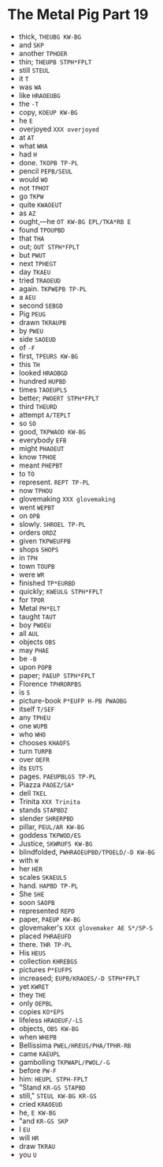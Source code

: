 # The Metal Pig Part 19

* thick, `THEUBG KW-BG`
* and `SKP`
* another `TPHOER`
* thin; `THEUPB STPH*FPLT`
* still `STEUL`
* it `T`
* was `WA`
* like `HRAOEUBG`
* the `-T`
* copy, `KOEUP KW-BG`
* he `E`
* overjoyed `XXX overjoyed`
* at `AT`
* what `WHA`
* had `H`
* done. `TKOPB TP-PL`
* pencil `PEPB/SEUL`
* would `WO`
* not `TPHOT`
* go `TKPW`
* quite `KWAOEUT`
* as `AZ`
* ought,—he `OT KW-BG EPL/TKA*RB E`
* found `TPOUPBD`
* that `THA`
* out; `OUT STPH*FPLT`
* but `PWUT`
* next `TPHEGT`
* day `TKAEU`
* tried `TRAOEUD`
* again. `TKPWEPB TP-PL`
* a `AEU`
* second `SEBGD`
* Pig `PEUG`
* drawn `TKRAUPB`
* by `PWEU`
* side `SAOEUD`
* of `-F`
* first, `TPEURS KW-BG`
* this `TH`
* looked `HRAOBGD`
* hundred `HUPBD`
* times `TAOEUPLS`
* better; `PWOERT STPH*FPLT`
* third `THEURD`
* attempt `A/TEPLT`
* so `SO`
* good, `TKPWAOD KW-BG`
* everybody `EFB`
* might `PHAOEUT`
* know `TPHOE`
* meant `PHEPBT`
* to `TO`
* represent. `REPT TP-PL`
* now `TPHOU`
* glovemaking `XXX glovemaking`
* went `WEPBT`
* on `OPB`
* slowly. `SHROEL TP-PL`
* orders `ORDZ`
* given `TKPWEUFPB`
* shops `SHOPS`
* in `TPH`
* town `TOUPB`
* were `WR`
* finished `TP*EURBD`
* quickly; `KWEULG STPH*FPLT`
* for `TPOR`
* Metal `PH*ELT`
* taught `TAUT`
* boy `PWOEU`
* all `AUL`
* objects `OBS`
* may `PHAE`
* be `-B`
* upon `POPB`
* paper; `PAEUP STPH*FPLT`
* Florence `TPHRORPBS`
* is `S`
* picture-book `P*EUFP H-PB PWAOBG`
* itself `T/SEF`
* any `TPHEU`
* one `WUPB`
* who `WHO`
* chooses `KHAOFS`
* turn `TURPB`
* over `OEFR`
* its `EUTS`
* pages. `PAEUPBLGS TP-PL`
* Piazza `PAOEZ/SA*`
* dell `TKEL`
* Trinita `XXX Trinita`
* stands `STAPBDZ`
* slender `SHRERPBD`
* pillar, `PEUL/AR KW-BG`
* goddess `TKPWOD/ES`
* Justice, `SKWRUFS KW-BG`
* blindfolded, `PWHRAOEUPBD/TPOELD/-D KW-BG`
* with `W`
* her `HER`
* scales `SKAEULS`
* hand. `HAPBD TP-PL`
* She `SHE`
* soon `SAOPB`
* represented `REPD`
* paper, `PAEUP KW-BG`
* glovemaker's `XXX glovemaker AE S*/SP-S`
* placed `PHRAEUFD`
* there. `THR TP-PL`
* His `HEUS`
* collection `KHREBGS`
* pictures `P*EUFPS`
* increased; `EUPB/KRAOES/-D STPH*FPLT`
* yet `KWRET`
* they `THE`
* only `OEPBL`
* copies `KO*EPS`
* lifeless `HRAOEUF/-LS`
* objects, `OBS KW-BG`
* when `WHEPB`
* Bellissima `PWEL/HREUS/PHA/TPHR-RB`
* came `KAEUPL`
* gambolling `TKPWAPL/PWOL/-G`
* before `PW-F`
* him: `HEUPL STPH-FPLT`
* "Stand `KR-GS STAPBD`
* still," `STEUL KW-BG KR-GS`
* cried `KRAOEUD`
* he, `E KW-BG`
* "and `KR-GS SKP`
* I `EU`
* will `HR`
* draw `TKRAU`
* you `U`
